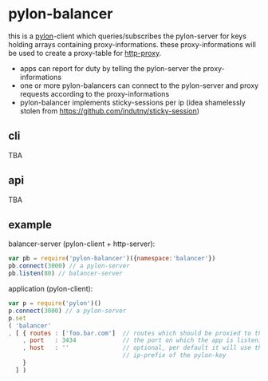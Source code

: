 # pylon-balancer

this is a [pylon]-client which queries/subscribes the pylon-server for keys
holding arrays containing proxy-informations. these proxy-informations will
be used to create a proxy-table for [http-proxy].

* apps can report for duty by telling the pylon-server the proxy-informations
* one or more pylon-balancers can connect to the pylon-server and proxy
  requests according to the proxy-informations
* pylon-balancer implements sticky-sessions per ip (idea shamelessly stolen
  from https://github.com/indutny/sticky-session)

## cli

TBA

## api

TBA

## example

balancer-server (pylon-client + http-server):

``` javascript
var pb = require('pylon-balancer')({namespace:'balancer'})
pb.connect(3000) // a pylon-server
pb.listen(80) // balancer-server
```

application (pylon-client):

``` javascript
var p = require('pylon')()
p.connect(3000) // a pylon-server
p.set
( 'balancer'
, [ { routes : ['foo.bar.com']  // routes which should be proxied to the app
    , port   : 3434             // the port on which the app is listening
    , host   : ''               // optional, per default it will use the
                                // ip-prefix of the pylon-key
    }
  ] )
```

[pylon]: https://github.com/guybrush/pylon
[http-proxy]: https://github.com/nodejitsu/node-http-proxy

